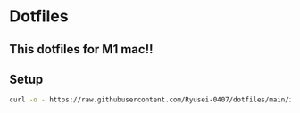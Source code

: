 # Dotfiles

## This dotfiles for M1 mac!!

## Setup

```sh
curl -o - https://raw.githubusercontent.com/Ryusei-0407/dotfiles/main/install.sh | sh
```
